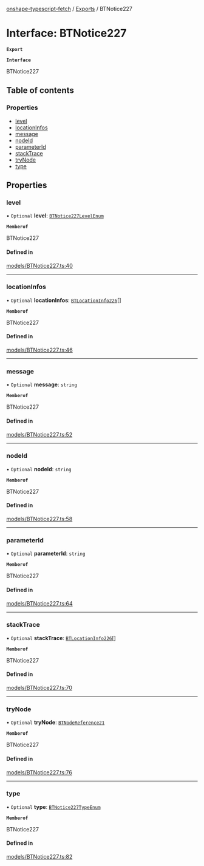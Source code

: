 [onshape-typescript-fetch](../README.md) / [Exports](../modules.md) / BTNotice227

# Interface: BTNotice227

**`Export`**

**`Interface`**

BTNotice227

## Table of contents

### Properties

- [level](BTNotice227.md#level)
- [locationInfos](BTNotice227.md#locationinfos)
- [message](BTNotice227.md#message)
- [nodeId](BTNotice227.md#nodeid)
- [parameterId](BTNotice227.md#parameterid)
- [stackTrace](BTNotice227.md#stacktrace)
- [tryNode](BTNotice227.md#trynode)
- [type](BTNotice227.md#type)

## Properties

### level

• `Optional` **level**: [`BTNotice227LevelEnum`](../modules.md#btnotice227levelenum-1)

**`Memberof`**

BTNotice227

#### Defined in

[models/BTNotice227.ts:40](https://github.com/toebes/onshape-typescript-fetch/blob/3e11ae1/models/BTNotice227.ts#L40)

___

### locationInfos

• `Optional` **locationInfos**: [`BTLocationInfo226`](BTLocationInfo226.md)[]

**`Memberof`**

BTNotice227

#### Defined in

[models/BTNotice227.ts:46](https://github.com/toebes/onshape-typescript-fetch/blob/3e11ae1/models/BTNotice227.ts#L46)

___

### message

• `Optional` **message**: `string`

**`Memberof`**

BTNotice227

#### Defined in

[models/BTNotice227.ts:52](https://github.com/toebes/onshape-typescript-fetch/blob/3e11ae1/models/BTNotice227.ts#L52)

___

### nodeId

• `Optional` **nodeId**: `string`

**`Memberof`**

BTNotice227

#### Defined in

[models/BTNotice227.ts:58](https://github.com/toebes/onshape-typescript-fetch/blob/3e11ae1/models/BTNotice227.ts#L58)

___

### parameterId

• `Optional` **parameterId**: `string`

**`Memberof`**

BTNotice227

#### Defined in

[models/BTNotice227.ts:64](https://github.com/toebes/onshape-typescript-fetch/blob/3e11ae1/models/BTNotice227.ts#L64)

___

### stackTrace

• `Optional` **stackTrace**: [`BTLocationInfo226`](BTLocationInfo226.md)[]

**`Memberof`**

BTNotice227

#### Defined in

[models/BTNotice227.ts:70](https://github.com/toebes/onshape-typescript-fetch/blob/3e11ae1/models/BTNotice227.ts#L70)

___

### tryNode

• `Optional` **tryNode**: [`BTNodeReference21`](BTNodeReference21.md)

**`Memberof`**

BTNotice227

#### Defined in

[models/BTNotice227.ts:76](https://github.com/toebes/onshape-typescript-fetch/blob/3e11ae1/models/BTNotice227.ts#L76)

___

### type

• `Optional` **type**: [`BTNotice227TypeEnum`](../modules.md#btnotice227typeenum-1)

**`Memberof`**

BTNotice227

#### Defined in

[models/BTNotice227.ts:82](https://github.com/toebes/onshape-typescript-fetch/blob/3e11ae1/models/BTNotice227.ts#L82)
